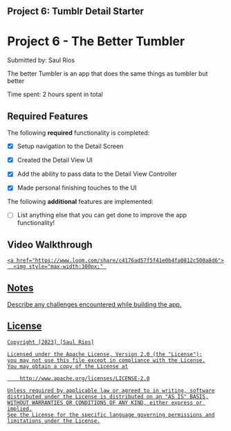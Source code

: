 ## Project 6: Tumblr Detail Starter
# Project 6 - The Better Tumbler

Submitted by: Saul Rios

The better Tumbler is an app that does the same things as tumbler but better

Time spent: 2 hours spent in total

## Required Features

The following **required** functionality is completed:

- [x] Setup navigation to the Detail Screen
- [x] Created the Detail View UI
- [x] Add the ability to pass data to the Detail View Controller
- [x] Made personal finishing touches to the UI


The following **additional** features are implemented:

- [ ] List anything else that you can get done to improve the app functionality!

## Video Walkthrough

<div>
    <a href="https://www.loom.com/share/c4176ad57f5f41e0b4fa0812c500a8d6">
    
    <a href="https://www.loom.com/share/c4176ad57f5f41e0b4fa0812c500a8d6">
      <img style="max-width:300px;" 

## Notes

Describe any challenges encountered while building the app.

## License

    Copyright [2023] [Saul Rios]

    Licensed under the Apache License, Version 2.0 (the "License");
    you may not use this file except in compliance with the License.
    You may obtain a copy of the License at

        http://www.apache.org/licenses/LICENSE-2.0

    Unless required by applicable law or agreed to in writing, software
    distributed under the License is distributed on an "AS IS" BASIS,
    WITHOUT WARRANTIES OR CONDITIONS OF ANY KIND, either express or implied.
    See the License for the specific language governing permissions and
    limitations under the License.
